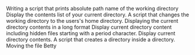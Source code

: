 Writing a script that prints absolute path name of the working directory
Display the contents list of your current directory.
A script that changes the working directory to the users's home directory.
Displaying the current directory contents in a long format
Display current directory content including hidden files starting with a period character.
Display current directory contents.
A script that creates a directory inside a directory.
Moving the file Betty
